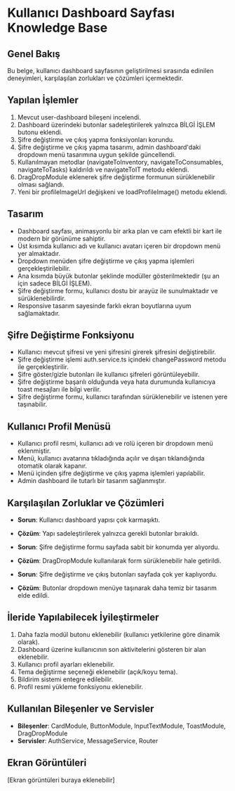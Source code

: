 # Kullanıcı Dashboard Sayfası Knowledge Base

## Genel Bakış
Bu belge, kullanıcı dashboard sayfasının geliştirilmesi sırasında edinilen deneyimleri, karşılaşılan zorlukları ve çözümleri içermektedir.

## Yapılan İşlemler
1. Mevcut user-dashboard bileşeni incelendi.
2. Dashboard üzerindeki butonlar sadeleştirilerek yalnızca BİLGİ İŞLEM butonu eklendi.
3. Şifre değiştirme ve çıkış yapma fonksiyonları korundu.
4. Şifre değiştirme ve çıkış yapma tasarımı, admin dashboard'daki dropdown menü tasarımına uygun şekilde güncellendi.
5. Kullanılmayan metodlar (navigateToInventory, navigateToConsumables, navigateToTasks) kaldırıldı ve navigateToIT metodu eklendi.
6. DragDropModule eklenerek şifre değiştirme formunun sürüklenebilir olması sağlandı.
7. Yeni bir profileImageUrl değişkeni ve loadProfileImage() metodu eklendi.

## Tasarım
- Dashboard sayfası, animasyonlu bir arka plan ve cam efektli bir kart ile modern bir görünüme sahiptir.
- Üst kısımda kullanıcı adı ve kullanıcı avatarı içeren bir dropdown menü yer almaktadır.
- Dropdown menüden şifre değiştirme ve çıkış yapma işlemleri gerçekleştirilebilir.
- Ana kısımda büyük butonlar şeklinde modüller gösterilmektedir (şu an için sadece BİLGİ İŞLEM).
- Şifre değiştirme formu, kullanıcı dostu bir arayüz ile sunulmaktadır ve sürüklenebilirdir.
- Responsive tasarım sayesinde farklı ekran boyutlarına uyum sağlamaktadır.

## Şifre Değiştirme Fonksiyonu
- Kullanıcı mevcut şifresi ve yeni şifresini girerek şifresini değiştirebilir.
- Şifre değiştirme işlemi auth.service.ts içindeki changePassword metodu ile gerçekleştirilir.
- Şifre göster/gizle butonları ile kullanıcı şifreleri görüntüleyebilir.
- Şifre değiştirme başarılı olduğunda veya hata durumunda kullanıcıya toast mesajları ile bilgi verilir.
- Şifre değiştirme formu, kullanıcı tarafından sürüklenebilir ve istenen yere taşınabilir.

## Kullanıcı Profil Menüsü
- Kullanıcı profil resmi, kullanıcı adı ve rolü içeren bir dropdown menü eklenmiştir.
- Menü, kullanıcı avatarına tıkladığında açılır ve dışarı tıklandığında otomatik olarak kapanır.
- Menü içinden şifre değiştirme ve çıkış yapma işlemleri yapılabilir.
- Admin dashboard ile tutarlı bir tasarım sağlanmıştır.

## Karşılaşılan Zorluklar ve Çözümleri
- **Sorun**: Kullanıcı dashboard yapısı çok karmaşıktı.
- **Çözüm**: Yapı sadeleştirilerek yalnızca gerekli butonlar bırakıldı.

- **Sorun**: Şifre değiştirme formu sayfada sabit bir konumda yer alıyordu.
- **Çözüm**: DragDropModule kullanılarak form sürüklenebilir hale getirildi.

- **Sorun**: Şifre değiştirme ve çıkış butonları sayfada çok yer kaplıyordu.
- **Çözüm**: Butonlar dropdown menüye taşınarak daha temiz bir tasarım elde edildi.

## İleride Yapılabilecek İyileştirmeler
1. Daha fazla modül butonu eklenebilir (kullanıcı yetkilerine göre dinamik olarak).
2. Dashboard üzerine kullanıcının son aktivitelerini gösteren bir alan eklenebilir.
3. Kullanıcı profil ayarları eklenebilir.
4. Tema değiştirme seçeneği eklenebilir (açık/koyu tema).
5. Bildirim sistemi entegre edilebilir.
6. Profil resmi yükleme fonksiyonu eklenebilir.

## Kullanılan Bileşenler ve Servisler
- **Bileşenler**: CardModule, ButtonModule, InputTextModule, ToastModule, DragDropModule
- **Servisler**: AuthService, MessageService, Router

## Ekran Görüntüleri
[Ekran görüntüleri buraya eklenebilir] 